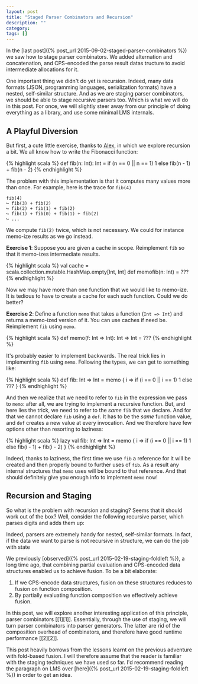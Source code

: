 ```yaml
---
layout: post
title: "Staged Parser Combinators and Recursion"
description: ""
category:
tags: []
---
```


In the [last post]({% post_url 2015-09-02-staged-parser-combinators %}) we saw
how to stage parser combinators. We added alternation and concatenation, and
CPS-encoded the parse result datas tructure to avoid intermediate allocations for
it.

One important thing we didn't do yet is recursion. Indeed, many data formats
(JSON, programming languages, serialization formats) have a nested, self-similar
structure. And as we are staging parser combinators, we should be able to stage
recursive parsers too. Which is what we will do in this post. For once, we will
slightly steer away from our principle of doing everything as a library, and use
some minimal LMS internals.

A Playful Diversion
-------------------

But first, a cute little exercise, thanks to [Alex](https://axel22.github.io/),
in which we explore recursion a bit. We all know how to write the Fibonacci function:

{% highlight scala %}
def fib(n: Int): Int = if (n == 0 || n == 1) 1 else fib(n - 1) + fib(n - 2)
{% endhighlight %}

The problem with this implementation is that it computes many values more than
once. For example, here is the trace for `fib(4)`

    fib(4)
    ↪ fib(3) + fib(2)
    ↪ fib(2) + fib(1) + fib(2)
    ↪ fib(1) + fib(0) + fib(1) + fib(2)
    ↪ ...

We compute `fib(2)` twice, which is not necessary. We could for instance memo-ize
results as we go instead.

__Exercise 1__: Suppose you are given a cache in scope. Reimplement `fib` so that
it memo-izes intermediate results.

{% highlight scala %}
val cache = scala.collection.mutable.HashMap.empty[Int, Int]
def memofib(n: Int) = ???
{% endhighlight %}

Now we may have more than one function that we would like to memo-ize. It is
tedious to have to create a cache for each such function. Could we do better?

__Exercise 2__: Define a function `memo` that takes a function (`Int => Int`) and
returns a memo-ized version of it. You can use caches if need be. Reimplement `fib`
using `memo`.

{% highlight scala %}
def memo(f: Int => Int): Int => Int = ???
{% endhighlight %}

It's probably easier to implement backwards. The real trick lies in implementing
`fib` using `memo`. Following the types, we can get to something like:

{% highlight scala %}
def fib: Int => Int = memo { i => if (i == 0 || i == 1) 1 else ??? }
{% endhighlight %}

And then we realize that we need to refer to `fib` in the expression we pass to
`memo`: after all, we are trying to implement a recursive function. But, and here
lies the trick, we need to refer to the _same_ `fib` that we declare. And for that
we cannot declare `fib` using a `def`. It has to be the _same_ function value,
and `def` creates a new value at every invocation. And we therefore have few options
other than resorting to laziness:

{% highlight scala %}
lazy val fib: Int => Int = memo { i => if (i == 0 || i == 1) 1 else fib(i - 1) + fib(i - 2) }
{% endhighlight %}

Indeed, thanks to laziness, the first time we use `fib` a reference for it will
be created and then properly bound to further uses of `fib`. As a result any
internal structures that `memo` uses will be bound to that reference. And that
should definitely give you enough info to implement `memo` now!


Recursion and Staging
---------------------

So what is the problem with recursion and staging? Seems that it should work out
of the box? Well, consider the following recursive parser, which parses digits
and adds them up:




Indeed, parsers are extremely
handy for nested, self-similar formats. In fact, if the data we want to parse
is not recursive in structure, we can do the job with state


We previously [observed]({% post_url 2015-02-19-staging-foldleft %}), a long time
ago, that combining partial evaluation and CPS-encoded data structures enabled us
to achieve fusion. To be a bit elaborate:

  1. If we CPS-encode data structures, fusion on these structures reduces to fusion
  on function composition.
  2. By partially evaluating function composition we effectively achieve fusion.

In this post, we will explore another interesting application of this principle,
parser combinators \[[1][1]\]. Essentially, through the use of staging, we will
turn parser combinators into parser generators. The latter are rid of the composition
overhead of combinators, and therefore have good runtime performance \[[2][2]\].

This post heavily borrows from the lessons learnt on the previous adventure with
fold-based fusion. I will therefore assume that the reader is familiar with the
staging techniques we have used so far. I'd recommend reading the paragraph on
LMS over [here]({% post_url 2015-02-19-staging-foldleft %}) in order to get an idea.

